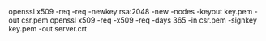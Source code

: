 openssl x509 -req -req -newkey rsa:2048 -new -nodes -keyout key.pem -out csr.pem
openssl x509 -req -x509 -req -days 365 -in csr.pem -signkey key.pem -out server.crt
